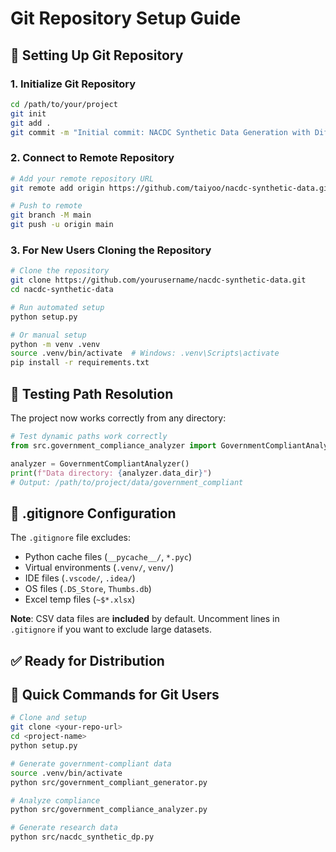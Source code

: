 # Git Repository Setup Guide

## 🔧 Setting Up Git Repository

### 1. Initialize Git Repository
```bash
cd /path/to/your/project
git init
git add .
git commit -m "Initial commit: NACDC Synthetic Data Generation with Differential Privacy"
```

### 2. Connect to Remote Repository
```bash
# Add your remote repository URL
git remote add origin https://github.com/taiyoo/nacdc-synthetic-data.git

# Push to remote
git branch -M main
git push -u origin main
```

### 3. For New Users Cloning the Repository
```bash
# Clone the repository
git clone https://github.com/yourusername/nacdc-synthetic-data.git
cd nacdc-synthetic-data

# Run automated setup
python setup.py

# Or manual setup
python -m venv .venv
source .venv/bin/activate  # Windows: .venv\Scripts\activate
pip install -r requirements.txt
```

## 🎯 Testing Path Resolution

The project now works correctly from any directory:

```python
# Test dynamic paths work correctly
from src.government_compliance_analyzer import GovernmentCompliantAnalyzer

analyzer = GovernmentCompliantAnalyzer()
print(f"Data directory: {analyzer.data_dir}")
# Output: /path/to/project/data/government_compliant
```

## 📂 .gitignore Configuration

The `.gitignore` file excludes:
- Python cache files (`__pycache__/`, `*.pyc`)
- Virtual environments (`.venv/`, `venv/`)
- IDE files (`.vscode/`, `.idea/`)
- OS files (`.DS_Store`, `Thumbs.db`)
- Excel temp files (`~$*.xlsx`)

**Note**: CSV data files are **included** by default. Uncomment lines in `.gitignore` if you want to exclude large datasets.

## ✅ Ready for Distribution

## 🚀 Quick Commands for Git Users

```bash
# Clone and setup
git clone <your-repo-url>
cd <project-name>
python setup.py

# Generate government-compliant data
source .venv/bin/activate
python src/government_compliant_generator.py

# Analyze compliance
python src/government_compliance_analyzer.py

# Generate research data
python src/nacdc_synthetic_dp.py
```
